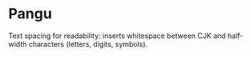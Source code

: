 # Pangu

Text spacing for readability: inserts whitespace between CJK and half-width characters (letters, digits, symbols).